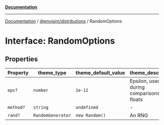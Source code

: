 [**Documentation**](../../../README.md)

---

[Documentation](../../../README.md) / [@envisim/distributions](../README.md) / RandomOptions

# Interface: RandomOptions

## Properties

| Property                      | theme_type        | theme_default_value | theme_description                          |
| ----------------------------- | ----------------- | ------------------- | ------------------------------------------ |
| <a id="eps"></a> `eps?`       | `number`          | `1e-12`             | Epsilon, used during comparisons of floats |
| <a id="method"></a> `method?` | `string`          | `undefined`         | -                                          |
| <a id="rand"></a> `rand?`     | `RandomGenerator` | `new Random()`      | An RNG                                     |
